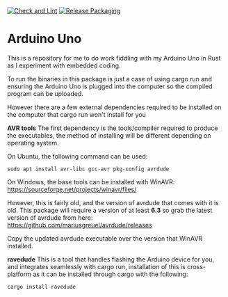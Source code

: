 [![Check and Lint](https://github.com/ForgottenMaster/arduino-uno/actions/workflows/check-and-lint.yaml/badge.svg)](https://github.com/ForgottenMaster/eidetic/actions/workflows/check-and-lint.yaml)
[![Release Packaging](https://github.com/ForgottenMaster/arduino-uno/actions/workflows/release-packaging.yaml/badge.svg)](https://github.com/ForgottenMaster/eidetic/actions/workflows/release-packaging.yaml)

# Arduino Uno
This is a repository for me to do work fiddling with my Arduino Uno in Rust as I experiment with embedded coding.

To run the binaries in this package is just a case of using cargo run and ensuring the Arduino Uno is plugged into the computer so the compiled program can be uploaded.

However there are a few external dependencies required to be installed on the computer that cargo run won't install for you

**AVR tools**
The first dependency is the tools/compiler required to produce the executables, the method of installing will be different depending on operating system.

On Ubuntu, the following command can be used:
```
sudo apt install avr-libc gcc-avr pkg-config avrdude
```

On Windows, the base tools can be installed with WinAVR: https://sourceforge.net/projects/winavr/files/

However, this is fairly old, and the version of avrdude that comes with it is old. This package will require a version of at least **6.3** so grab the latest version of avrdude from here: https://github.com/mariusgreuel/avrdude/releases

Copy the updated avrdude executable over the version that WinAVR installed.

**ravedude**
This is a tool that handles flashing the Arduino device for you, and integrates seamlessly with cargo run, installation of this is cross-platform as it can be installed through cargo with the following:
```
cargo install ravedude
```
